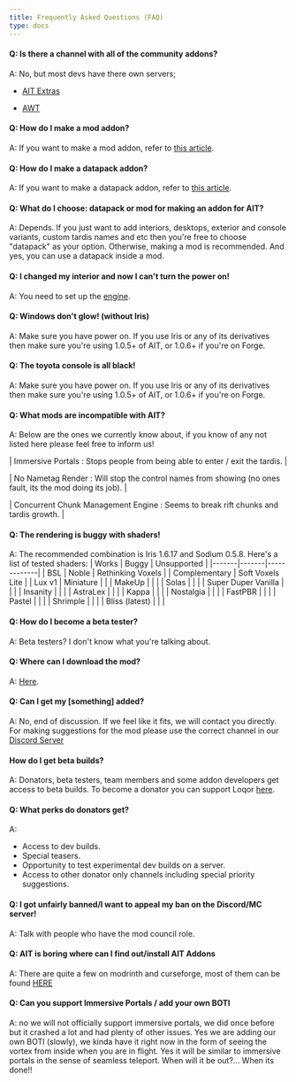 ```yaml
---
title: Frequently Asked Questions (FAQ)
type: docs
---
```


#### Q: Is there a channel with all of the community addons?
A: No, but most devs have there own servers;

- [AIT Extras](https://discord.gg/5JDKuzarcS)

- [AWT](https://discord.gg/pR4H948328)

#### Q: How do I make a mod addon?
A: If you want to make a mod addon, refer to [this article](../development/).

#### Q: How do I make a datapack addon?
A: If you want to make a datapack addon, refer to [this article](../datapacks/).

#### Q: What do I choose: datapack or mod for making an addon for AIT?
A: Depends. If you just want to add interiors, desktops, exterior and console variants, custom tardis names and etc then you're free to choose "datapack" as your option.
Otherwise, making a mod is recommended. And yes, you can use a datapack inside a mod.

#### Q: I changed my interior and now I can't turn the power on!
A: You need to set up the [engine](../blocks/engine).

#### Q: Windows don't glow! (without Iris)
A: Make sure you have power on. If you use Iris or any of its derivatives then make sure you're using 1.0.5+ of AIT, or 1.0.6+ if you're on Forge.

#### Q: The toyota console is all black!
A: Make sure you have power on. If you use Iris or any of its derivatives then make sure you're using 1.0.5+ of AIT, or 1.0.6+ if you're on Forge.

#### Q: What mods are incompatible with AIT?
A: Below are the ones we currently know about, if you know of any not listed here please feel free to inform us!

| Immersive Portals : Stops people from being able to enter / exit the tardis. |

| No Nametag Render : Will stop the control names from showing (no ones fault, its the mod doing its job). |

| Concurrent Chunk Management Engine : Seems to break rift chunks and tardis growth. |

#### Q: The rendering is buggy with shaders!
A: The recommended combination is Iris 1.6.17 and Sodium 0.5.8. Here's a list of tested shaders:
| Works | Buggy | Unsupported |
|-------|-------|-------------|
| BSL | Noble | Rethinking Voxels |
| Complementary | Soft Voxels Lite |
| Lux v1 | Miniature | |
| MakeUp | | |
| Solas | | |
| Super Duper Vanilla | | |
| Insanity | | |
| AstraLex | | |
| Kappa | | |
| Nostalgia | | |
| FastPBR | | |
| Pastel | | |
| Shrimple | | |
| Bliss (latest) | | |

#### Q: How do I become a beta tester?
A: Beta testers? I don't know what you're talking about.

#### Q: Where can I download the mod?
A: [Here](https://modrinth.com/mod/ait).

#### Q: Can I get my [something] added?
A: No, end of discussion. If we feel like it fits, we will contact you directly. For making suggestions for the mod please use the correct channel in our [Discord Server](https://discord.gg/WjKhRjavCj)

#### How do I get beta builds?
A: Donators, beta testers, team members and some addon developers get access to beta builds. To become a donator you can support Loqor [here](https://ko-fi.com/loqor).

#### Q: What perks do donators get?
A:
- Access to dev builds.
- Special teasers.
- Opportunity to test experimental dev builds on a server.
- Access to other donator only channels including special priority suggestions.

#### Q: I got unfairly banned/I want to appeal my ban on the Discord/MC server!
A: Talk with people who have the mod council role.

#### Q: AIT is boring where can I find out/install AIT Addons
A: There are quite a few on modrinth and curseforge, most of them can be found [HERE](https://modrinth.com/collection/eP9vTYE5)

#### Q: Can you support Immersive Portals / add your own BOTI
A: no we will not officially support immersive portals, we did once before but it crashed a lot and had plenty of other issues. 
Yes we are adding our own BOTI (slowly), we kinda have it right now in the form of seeing the vortex from inside when you are in flight. Yes it will be similar to immersive portals in the sense of seamless teleport. When will it be out?... When its done!!
